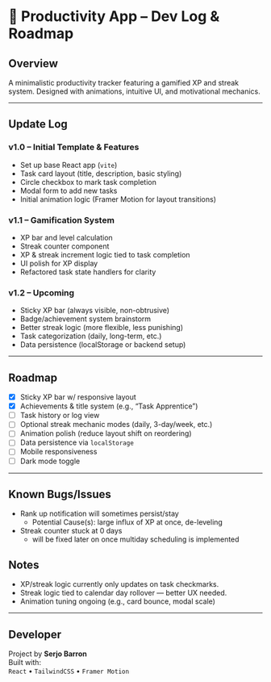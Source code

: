 # 🧠 Productivity App – Dev Log & Roadmap

## Overview
A minimalistic productivity tracker featuring a gamified XP and streak system. Designed with animations, intuitive UI, and motivational mechanics.

---

## Update Log

### **v1.0 – Initial Template & Features**
- Set up base React app (`vite`)
- Task card layout (title, description, basic styling)
- Circle checkbox to mark task completion
- Modal form to add new tasks
- Initial animation logic (Framer Motion for layout transitions)

### **v1.1 – Gamification System**
- XP bar and level calculation
- Streak counter component
- XP & streak increment logic tied to task completion
- UI polish for XP display
- Refactored task state handlers for clarity

### **v1.2 – Upcoming**
- Sticky XP bar (always visible, non-obtrusive)
- Badge/achievement system brainstorm
- Better streak logic (more flexible, less punishing)
- Task categorization (daily, long-term, etc.)
- Data persistence (localStorage or backend setup)

---

## Roadmap

- [x] Sticky XP bar w/ responsive layout
- [x] Achievements & title system (e.g., “Task Apprentice”)
- [ ] Task history or log view
- [ ] Optional streak mechanic modes (daily, 3-day/week, etc.)
- [ ] Animation polish (reduce layout shift on reordering)
- [ ] Data persistence via `localStorage`
- [ ] Mobile responsiveness
- [ ] Dark mode toggle

---

## Known Bugs/Issues

- Rank up notification will sometimes persist/stay
    - Potential Cause(s): large influx of XP at once, de-leveling
- Streak counter stuck at 0 days
    - will be fixed later on once multiday scheduling is implemented

## Notes

- XP/streak logic currently only updates on task checkmarks.
- Streak logic tied to calendar day rollover — better UX needed.
- Animation tuning ongoing (e.g., card bounce, modal scale)

---

## Developer

Project by **Serjo Barron**  
Built with:  
`React` • `TailwindCSS` • `Framer Motion`